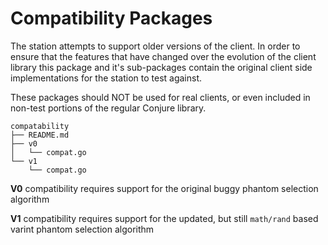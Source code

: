 
# Compatibility Packages

The station attempts to support older versions of the client. In order to ensure that the features
that have changed over the evolution of the client library this package and it's sub-packages
contain the original client side implementations for the station to test against.

These packages should NOT be used for real clients, or even included in non-test portions of the
regular Conjure library.

```tree
compatability
├── README.md
├── v0
│   └── compat.go
└── v1
    └── compat.go
```

**V0** compatibility requires support for the original buggy phantom selection algorithm

**V1** compatibility requires support for the updated, but still `math/rand` based varint phantom
selection algorithm
